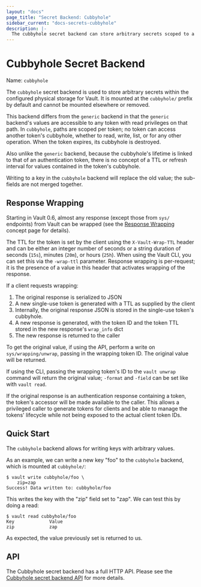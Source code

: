 ```yaml
---
layout: "docs"
page_title: "Secret Backend: Cubbyhole"
sidebar_current: "docs-secrets-cubbyhole"
description: |-
  The cubbyhole secret backend can store arbitrary secrets scoped to a single token.
---
```


# Cubbyhole Secret Backend

Name: `cubbyhole`

The `cubbyhole` secret backend is used to store arbitrary secrets within
the configured physical storage for Vault. It is mounted at the `cubbyhole/`
prefix by default and cannot be mounted elsewhere or removed.

This backend differs from the `generic` backend in that the `generic` backend's
values are accessible to any token with read privileges on that path. In
`cubbyhole`, paths are scoped per token; no token can access another token's
cubbyhole, whether to read, write, list, or for any other operation. When the
token expires, its cubbyhole is destroyed.

Also unlike the `generic` backend, because the cubbyhole's lifetime is linked
to that of an authentication token, there is no concept of a TTL or refresh
interval for values contained in the token's cubbyhole.

Writing to a key in the `cubbyhole` backend will replace the old value;
the sub-fields are not merged together.

## Response Wrapping

Starting in Vault 0.6, almost any response (except those from `sys/` endpoints)
from Vault can be wrapped (see the [Response
Wrapping](/docs/concepts/response-wrapping.html)
concept page for details).

The TTL for the token is set by the client using the `X-Vault-Wrap-TTL` header
and can be either an integer number of seconds or a string duration of seconds
(`15s`), minutes (`20m`), or hours (`25h`). When using the Vault CLI, you can
set this via the `-wrap-ttl` parameter. Response wrapping is per-request; it is
the presence of a value in this header that activates wrapping of the response.

If a client requests wrapping:

1. The original response is serialized to JSON
2. A new single-use token is generated with a TTL as supplied by the client
3. Internally, the original response JSON is stored in the single-use token's
   cubbyhole.
4. A new response is generated, with the token ID and the token TTL stored in
   the new response's `wrap_info` dict
5. The new response is returned to the caller

To get the original value, if using the API, perform a write on
`sys/wrapping/unwrap`, passing in the wrapping token ID. The original value
will be returned.

If using the CLI, passing the wrapping token's ID to the `vault unwrap` command
will return the original value; `-format` and `-field` can be set like with
`vault read`.

If the original response is an authentication response containing a token, the
token's accessor will be made available to the caller. This allows a privileged
caller to generate tokens for clients and be able to manage the tokens'
lifecycle while not being exposed to the actual client token IDs.

## Quick Start

The `cubbyhole` backend allows for writing keys with arbitrary values.

As an example, we can write a new key "foo" to the `cubbyhole` backend, which
is mounted at `cubbyhole/`:

```
$ vault write cubbyhole/foo \
    zip=zap
Success! Data written to: cubbyhole/foo
```

This writes the key with the "zip" field set to "zap". We can test this by doing
a read:

```
$ vault read cubbyhole/foo
Key           	Value
zip           	zap
```

As expected, the value previously set is returned to us.

## API

The Cubbyhole secret backend has a full HTTP API. Please see the
[Cubbyhole secret backend API](/api/secret/cubbyhole/index.html) for more
details.
